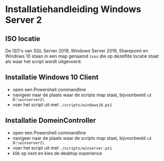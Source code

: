 # Installatiehandleiding Windows Server 2

## ISO locatie

De ISO's van SQL Server 2019, Windows Server 2019, Sharepoint en Windows 10 staan in een map genaamd `isos` die op dezelfde locatie staat als waar het script wordt uitgevoerd.

## Installatie Windows 10 Client

- open een Powershell commandline
- navigeer naar de plaats waar de scripts map staat, bijvoorbeeld `cd D:\winserver2\`
- voer het script uit met `./scripts/windows10.ps1`

## Installatie DomeinController

- open een Powershell commandline
- navigeer naar de plaats waar de scripts map staat, bijvoorbeeld `cd D:\winserver2\`
- voer het script uit met `./scripts/winserver.ps1`
- klik op next en kies de desktop experience